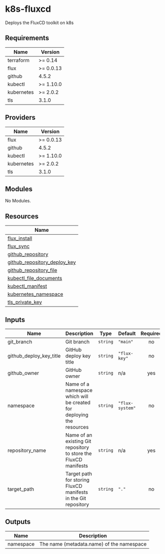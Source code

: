 # k8s-fluxcd

Deploys the FluxCD toolkit on k8s

## Requirements

| Name | Version |
|------|---------|
| terraform | >= 0.14 |
| flux | >= 0.0.13 |
| github | 4.5.2 |
| kubectl | >= 1.10.0 |
| kubernetes | >= 2.0.2 |
| tls | 3.1.0 |

## Providers

| Name | Version |
|------|---------|
| flux | >= 0.0.13 |
| github | 4.5.2 |
| kubectl | >= 1.10.0 |
| kubernetes | >= 2.0.2 |
| tls | 3.1.0 |

## Modules

No Modules.

## Resources

| Name |
|------|
| [flux_install](https://registry.terraform.io/providers/fluxcd/flux/latest/docs/data-sources/install) |
| [flux_sync](https://registry.terraform.io/providers/fluxcd/flux/latest/docs/data-sources/sync) |
| [github_repository](https://registry.terraform.io/providers/integrations/github/4.5.2/docs/data-sources/repository) |
| [github_repository_deploy_key](https://registry.terraform.io/providers/integrations/github/4.5.2/docs/resources/repository_deploy_key) |
| [github_repository_file](https://registry.terraform.io/providers/integrations/github/4.5.2/docs/resources/repository_file) |
| [kubectl_file_documents](https://registry.terraform.io/providers/gavinbunney/kubectl/latest/docs/data-sources/file_documents) |
| [kubectl_manifest](https://registry.terraform.io/providers/gavinbunney/kubectl/latest/docs/resources/manifest) |
| [kubernetes_namespace](https://registry.terraform.io/providers/hashicorp/kubernetes/latest/docs/resources/namespace) |
| [tls_private_key](https://registry.terraform.io/providers/hashicorp/tls/3.1.0/docs/resources/private_key) |

## Inputs

| Name | Description | Type | Default | Required |
|------|-------------|------|---------|:--------:|
| git\_branch | Git branch | `string` | `"main"` | no |
| github\_deploy\_key\_title | GitHub deploy key title | `string` | `"flux-key"` | no |
| github\_owner | GitHub owner | `string` | n/a | yes |
| namespace | Name of a namespace which will be created for deploying the resources | `string` | `"flux-system"` | no |
| repository\_name | Name of an existing Git repository to store the FluxCD manifests | `string` | n/a | yes |
| target\_path | Target path for storing FluxCD manifests in the Git repository | `string` | `"."` | no |

## Outputs

| Name | Description |
|------|-------------|
| namespace | The name (metadata.name) of the namespace |
